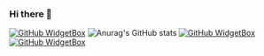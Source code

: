 ### Hi there 👋
[![GitHub WidgetBox](https://github-widgetbox.vercel.app/api/profile?username=Minttnim01&data=followers,repositories,stars,commits&theme=darkmode)](https://github.com/Jurredr/github-widgetbox)
![Anurag's GitHub stats](https://github-readme-stats.vercel.app/api?username=Minttnim01&show_icons=true&theme=radical)
[![GitHub WidgetBox](https://github-widgetbox.vercel.app/api/skills?languages=js,html,css&includeNames=true)](https://github.com/Jurredr/github-widgetbox)
[![GitHub WidgetBox](https://github-widgetbox.vercel.app/api/skills?software=vscode)](https://github.com/Jurredr/github-widgetbox)

